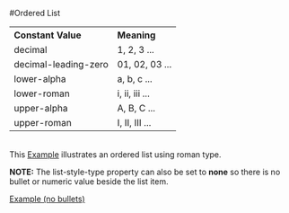 
#Ordered List

<table width = 50%>
<tr align = left><th>Constant Value<th>Meaning
<tr><td>decimal<td>1, 2, 3 ...
<tr><td>decimal-leading-zero<td>01, 02, 03 ...
<tr><td>lower-alpha<td>a, b, c ...
<tr><td>lower-roman<td>i, ii, iii ...
<tr><td>upper-alpha<td>A, B, C ...
<tr><td>upper-roman<td>I, II, III ...
</table>

<br>This <a href = "archives/class htmls/ordered.htm" target= "_blank">Example</a> illustrates an ordered list using roman type.

**NOTE:** The list-style-type property can also be set to <b>none</b> so there is no bullet or numeric value beside
the list item.

<a href = "archives/class htmls/listnobullet.htm" target= "_blank">Example (no bullets)</a>

